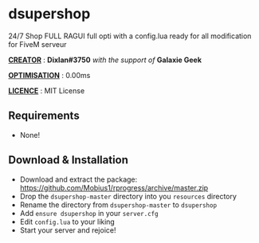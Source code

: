 # dsupershop



24/7 Shop FULL RAGUI full opti with a config.lua ready for all modification for FiveM serveur 



**<u>CREATOR</u>** : **Dixlan#3750** *with the support of* **Galaxie Geek**

**<u>OPTIMISATION</u>** : 0.00ms

**<u>LICENCE</u>** : MIT License

## Requirements

* None!

## Download & Installation

* Download and extract the package: https://github.com/Mobius1/rprogress/archive/master.zip
* Drop the `dsupershop-master` directory into you `resources` directory
* Rename the directory from `dsupershop-master` to `dsupershop`
* Add `ensure dsupershop` in your `server.cfg`
* Edit `config.lua` to your liking
* Start your server and rejoice!